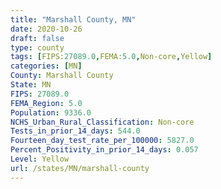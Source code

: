 ```yaml
---
title: "Marshall County, MN"
date: 2020-10-26
draft: false
type: county
tags: [FIPS:27089.0,FEMA:5.0,Non-core,Yellow]
categories: [MN]
County: Marshall County
State: MN
FIPS: 27089.0
FEMA_Region: 5.0
Population: 9336.0
NCHS_Urban_Rural_Classification: Non-core
Tests_in_prior_14_days: 544.0
Fourteen_day_test_rate_per_100000: 5827.0
Percent_Positivity_in_prior_14_days: 0.057
Level: Yellow
url: /states/MN/marshall-county
---
```




